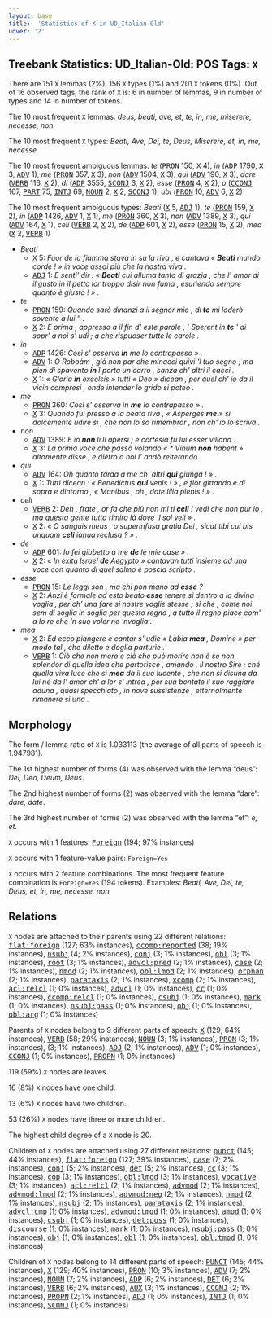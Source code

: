 ```yaml
---
layout: base
title:  'Statistics of X in UD_Italian-Old'
udver: '2'
---
```


## Treebank Statistics: UD_Italian-Old: POS Tags: `X`

There are 151 `X` lemmas (2%), 156 `X` types (1%) and 201 `X` tokens (0%).
Out of 16 observed tags, the rank of `X` is: 6 in number of lemmas, 9 in number of types and 14 in number of tokens.

The 10 most frequent `X` lemmas: <em>deus, beati, ave, et, te, in, me, miserere, necesse, non</em>

The 10 most frequent `X` types:  <em>Beati, Ave, Dei, te, Deus, Miserere, et, in, me, necesse</em>

The 10 most frequent ambiguous lemmas: <em>te</em> (<tt><a href="it_old-pos-PRON.html">PRON</a></tt> 150, <tt><a href="it_old-pos-X.html">X</a></tt> 4), <em>in</em> (<tt><a href="it_old-pos-ADP.html">ADP</a></tt> 1790, <tt><a href="it_old-pos-X.html">X</a></tt> 3, <tt><a href="it_old-pos-ADV.html">ADV</a></tt> 1), <em>me</em> (<tt><a href="it_old-pos-PRON.html">PRON</a></tt> 357, <tt><a href="it_old-pos-X.html">X</a></tt> 3), <em>non</em> (<tt><a href="it_old-pos-ADV.html">ADV</a></tt> 1504, <tt><a href="it_old-pos-X.html">X</a></tt> 3), <em>qui</em> (<tt><a href="it_old-pos-ADV.html">ADV</a></tt> 190, <tt><a href="it_old-pos-X.html">X</a></tt> 3), <em>dare</em> (<tt><a href="it_old-pos-VERB.html">VERB</a></tt> 116, <tt><a href="it_old-pos-X.html">X</a></tt> 2), <em>di</em> (<tt><a href="it_old-pos-ADP.html">ADP</a></tt> 3555, <tt><a href="it_old-pos-SCONJ.html">SCONJ</a></tt> 3, <tt><a href="it_old-pos-X.html">X</a></tt> 2), <em>esse</em> (<tt><a href="it_old-pos-PRON.html">PRON</a></tt> 4, <tt><a href="it_old-pos-X.html">X</a></tt> 2), <em>o</em> (<tt><a href="it_old-pos-CCONJ.html">CCONJ</a></tt> 167, <tt><a href="it_old-pos-PART.html">PART</a></tt> 75, <tt><a href="it_old-pos-INTJ.html">INTJ</a></tt> 69, <tt><a href="it_old-pos-NOUN.html">NOUN</a></tt> 2, <tt><a href="it_old-pos-X.html">X</a></tt> 2, <tt><a href="it_old-pos-SCONJ.html">SCONJ</a></tt> 1), <em>ubi</em> (<tt><a href="it_old-pos-PRON.html">PRON</a></tt> 10, <tt><a href="it_old-pos-ADV.html">ADV</a></tt> 6, <tt><a href="it_old-pos-X.html">X</a></tt> 2)

The 10 most frequent ambiguous types:  <em>Beati</em> (<tt><a href="it_old-pos-X.html">X</a></tt> 5, <tt><a href="it_old-pos-ADJ.html">ADJ</a></tt> 1), <em>te</em> (<tt><a href="it_old-pos-PRON.html">PRON</a></tt> 159, <tt><a href="it_old-pos-X.html">X</a></tt> 2), <em>in</em> (<tt><a href="it_old-pos-ADP.html">ADP</a></tt> 1426, <tt><a href="it_old-pos-ADV.html">ADV</a></tt> 1, <tt><a href="it_old-pos-X.html">X</a></tt> 1), <em>me</em> (<tt><a href="it_old-pos-PRON.html">PRON</a></tt> 360, <tt><a href="it_old-pos-X.html">X</a></tt> 3), <em>non</em> (<tt><a href="it_old-pos-ADV.html">ADV</a></tt> 1389, <tt><a href="it_old-pos-X.html">X</a></tt> 3), <em>qui</em> (<tt><a href="it_old-pos-ADV.html">ADV</a></tt> 164, <tt><a href="it_old-pos-X.html">X</a></tt> 1), <em>celi</em> (<tt><a href="it_old-pos-VERB.html">VERB</a></tt> 2, <tt><a href="it_old-pos-X.html">X</a></tt> 2), <em>de</em> (<tt><a href="it_old-pos-ADP.html">ADP</a></tt> 601, <tt><a href="it_old-pos-X.html">X</a></tt> 2), <em>esse</em> (<tt><a href="it_old-pos-PRON.html">PRON</a></tt> 15, <tt><a href="it_old-pos-X.html">X</a></tt> 2), <em>mea</em> (<tt><a href="it_old-pos-X.html">X</a></tt> 2, <tt><a href="it_old-pos-VERB.html">VERB</a></tt> 1)


* <em>Beati</em>
  * <tt><a href="it_old-pos-X.html">X</a></tt> 5: <em>Fuor de la fiamma stava in su la riva , e cantava « <b>Beati</b> mundo corde ! » in voce assai più che la nostra viva .</em>
  * <tt><a href="it_old-pos-ADJ.html">ADJ</a></tt> 1: <em>E senti' dir : « <b>Beati</b> cui alluma tanto di grazia , che l' amor di il gusto in il petto lor troppo disir non fuma , esuriendo sempre quanto è giusto ! » .</em>
* <em>te</em>
  * <tt><a href="it_old-pos-PRON.html">PRON</a></tt> 159: <em>Quando sarò dinanzi a il segnor mio , di <b>te</b> mi loderò sovente a lui ” .</em>
  * <tt><a href="it_old-pos-X.html">X</a></tt> 2: <em>E prima , appresso a il fin d' este parole , ' Sperent in <b>te</b> ' di sopr' a noi s' udì ; a che rispuoser tutte le carole .</em>
* <em>in</em>
  * <tt><a href="it_old-pos-ADP.html">ADP</a></tt> 1426: <em>Così s' osserva <b>in</b> me lo contrapasso » .</em>
  * <tt><a href="it_old-pos-ADV.html">ADV</a></tt> 1: <em>O Roboàm , già non par che minacci quivi 'l tuo segno ; ma pien di spavento <b>in</b> l porta un carro , sanza ch' altri il cacci .</em>
  * <tt><a href="it_old-pos-X.html">X</a></tt> 1: <em>« Gloria <b>in</b> excelsis » tutti « Deo » dicean , per quel ch' io da il vicin compresi , onde intender lo grido si poteo .</em>
* <em>me</em>
  * <tt><a href="it_old-pos-PRON.html">PRON</a></tt> 360: <em>Così s' osserva in <b>me</b> lo contrapasso » .</em>
  * <tt><a href="it_old-pos-X.html">X</a></tt> 3: <em>Quando fui presso a la beata riva , « Asperges <b>me</b> » sì dolcemente udire si , che non lo so rimembrar , non ch' io lo scriva .</em>
* <em>non</em>
  * <tt><a href="it_old-pos-ADV.html">ADV</a></tt> 1389: <em>E io <b>non</b> li li apersi ; e cortesia fu lui esser villano .</em>
  * <tt><a href="it_old-pos-X.html">X</a></tt> 3: <em>La prima voce che passò volando « * Vinum <b>non</b> habent » altamente disse , e dietro a noi l' andò reiterando .</em>
* <em>qui</em>
  * <tt><a href="it_old-pos-ADV.html">ADV</a></tt> 164: <em>Oh quanto tarda a me ch' altri <b>qui</b> giunga ! » .</em>
  * <tt><a href="it_old-pos-X.html">X</a></tt> 1: <em>Tutti dicean : « Benedictus <b>qui</b> venis ! » , e fior gittando e di sopra e dintorno , « Manibus , oh , date lilia plenis ! » .</em>
* <em>celi</em>
  * <tt><a href="it_old-pos-VERB.html">VERB</a></tt> 2: <em>Deh , frate , or fa che più non mi ti <b>celi</b> ! vedi che non pur io , ma questa gente tutta rimira là dove 'l sol veli » .</em>
  * <tt><a href="it_old-pos-X.html">X</a></tt> 2: <em>« O sanguis meus , o superinfusa gratia Dei , sicut tibi cui bis unquam <b>celi</b> ianua reclusa ? » .</em>
* <em>de</em>
  * <tt><a href="it_old-pos-ADP.html">ADP</a></tt> 601: <em>Io fei gibbetto a me <b>de</b> le mie case » .</em>
  * <tt><a href="it_old-pos-X.html">X</a></tt> 2: <em>« In exitu Israel <b>de</b> Aegypto » cantavan tutti insieme ad una voce con quanto di quel salmo è poscia scripto .</em>
* <em>esse</em>
  * <tt><a href="it_old-pos-PRON.html">PRON</a></tt> 15: <em>Le leggi son , ma chi pon mano ad <b>esse</b> ?</em>
  * <tt><a href="it_old-pos-X.html">X</a></tt> 2: <em>Anzi è formale ad esto beato <b>esse</b> tenere si dentro a la divina voglia , per ch' una fare si nostre voglie stesse ; sì che , come noi sem di soglia in soglia per questo regno , a tutto il regno piace com' a lo re che 'n suo voler ne 'nvoglia .</em>
* <em>mea</em>
  * <tt><a href="it_old-pos-X.html">X</a></tt> 2: <em>Ed ecco piangere e cantar s' udìe « Labia <b>mea</b> , Domine » per modo tal , che diletto e doglia parturìe .</em>
  * <tt><a href="it_old-pos-VERB.html">VERB</a></tt> 1: <em>Ciò che non more e ciò che può morire non è se non splendor di quella idea che partorisce , amando , il nostro Sire ; ché quella viva luce che sì <b>mea</b> da il suo lucente , che non si disuna da lui né da l' amor ch' a lor s' intrea , per sua bontate il suo raggiare aduna , quasi specchiato , in nove sussistenze , etternalmente rimanere si una .</em>

## Morphology

The form / lemma ratio of `X` is 1.033113 (the average of all parts of speech is 1.947981).

The 1st highest number of forms (4) was observed with the lemma “deus”: <em>Dei, Deo, Deum, Deus</em>.

The 2nd highest number of forms (2) was observed with the lemma “dare”: <em>dare, date</em>.

The 3rd highest number of forms (2) was observed with the lemma “et”: <em>e, et</em>.

`X` occurs with 1 features: <tt><a href="it_old-feat-Foreign.html">Foreign</a></tt> (194; 97% instances)

`X` occurs with 1 feature-value pairs: `Foreign=Yes`

`X` occurs with 2 feature combinations.
The most frequent feature combination is `Foreign=Yes` (194 tokens).
Examples: <em>Beati, Ave, Dei, te, Deus, et, in, me, necesse, non</em>


## Relations

`X` nodes are attached to their parents using 22 different relations: <tt><a href="it_old-dep-flat-foreign.html">flat:foreign</a></tt> (127; 63% instances), <tt><a href="it_old-dep-ccomp-reported.html">ccomp:reported</a></tt> (38; 19% instances), <tt><a href="it_old-dep-nsubj.html">nsubj</a></tt> (4; 2% instances), <tt><a href="it_old-dep-conj.html">conj</a></tt> (3; 1% instances), <tt><a href="it_old-dep-obl.html">obl</a></tt> (3; 1% instances), <tt><a href="it_old-dep-root.html">root</a></tt> (3; 1% instances), <tt><a href="it_old-dep-advcl-pred.html">advcl:pred</a></tt> (2; 1% instances), <tt><a href="it_old-dep-case.html">case</a></tt> (2; 1% instances), <tt><a href="it_old-dep-nmod.html">nmod</a></tt> (2; 1% instances), <tt><a href="it_old-dep-obl-lmod.html">obl:lmod</a></tt> (2; 1% instances), <tt><a href="it_old-dep-orphan.html">orphan</a></tt> (2; 1% instances), <tt><a href="it_old-dep-parataxis.html">parataxis</a></tt> (2; 1% instances), <tt><a href="it_old-dep-xcomp.html">xcomp</a></tt> (2; 1% instances), <tt><a href="it_old-dep-acl-relcl.html">acl:relcl</a></tt> (1; 0% instances), <tt><a href="it_old-dep-advcl.html">advcl</a></tt> (1; 0% instances), <tt><a href="it_old-dep-cc.html">cc</a></tt> (1; 0% instances), <tt><a href="it_old-dep-ccomp-relcl.html">ccomp:relcl</a></tt> (1; 0% instances), <tt><a href="it_old-dep-csubj.html">csubj</a></tt> (1; 0% instances), <tt><a href="it_old-dep-mark.html">mark</a></tt> (1; 0% instances), <tt><a href="it_old-dep-nsubj-pass.html">nsubj:pass</a></tt> (1; 0% instances), <tt><a href="it_old-dep-obj.html">obj</a></tt> (1; 0% instances), <tt><a href="it_old-dep-obl-arg.html">obl:arg</a></tt> (1; 0% instances)

Parents of `X` nodes belong to 9 different parts of speech: <tt><a href="it_old-pos-X.html">X</a></tt> (129; 64% instances), <tt><a href="it_old-pos-VERB.html">VERB</a></tt> (58; 29% instances), <tt><a href="it_old-pos-NOUN.html">NOUN</a></tt> (3; 1% instances), <tt><a href="it_old-pos-PRON.html">PRON</a></tt> (3; 1% instances),  (3; 1% instances), <tt><a href="it_old-pos-ADJ.html">ADJ</a></tt> (2; 1% instances), <tt><a href="it_old-pos-ADV.html">ADV</a></tt> (1; 0% instances), <tt><a href="it_old-pos-CCONJ.html">CCONJ</a></tt> (1; 0% instances), <tt><a href="it_old-pos-PROPN.html">PROPN</a></tt> (1; 0% instances)

119 (59%) `X` nodes are leaves.

16 (8%) `X` nodes have one child.

13 (6%) `X` nodes have two children.

53 (26%) `X` nodes have three or more children.

The highest child degree of a `X` node is 20.

Children of `X` nodes are attached using 27 different relations: <tt><a href="it_old-dep-punct.html">punct</a></tt> (145; 44% instances), <tt><a href="it_old-dep-flat-foreign.html">flat:foreign</a></tt> (127; 39% instances), <tt><a href="it_old-dep-case.html">case</a></tt> (7; 2% instances), <tt><a href="it_old-dep-conj.html">conj</a></tt> (5; 2% instances), <tt><a href="it_old-dep-det.html">det</a></tt> (5; 2% instances), <tt><a href="it_old-dep-cc.html">cc</a></tt> (3; 1% instances), <tt><a href="it_old-dep-cop.html">cop</a></tt> (3; 1% instances), <tt><a href="it_old-dep-obl-lmod.html">obl:lmod</a></tt> (3; 1% instances), <tt><a href="it_old-dep-vocative.html">vocative</a></tt> (3; 1% instances), <tt><a href="it_old-dep-acl-relcl.html">acl:relcl</a></tt> (2; 1% instances), <tt><a href="it_old-dep-advmod.html">advmod</a></tt> (2; 1% instances), <tt><a href="it_old-dep-advmod-lmod.html">advmod:lmod</a></tt> (2; 1% instances), <tt><a href="it_old-dep-advmod-neg.html">advmod:neg</a></tt> (2; 1% instances), <tt><a href="it_old-dep-nmod.html">nmod</a></tt> (2; 1% instances), <tt><a href="it_old-dep-nsubj.html">nsubj</a></tt> (2; 1% instances), <tt><a href="it_old-dep-parataxis.html">parataxis</a></tt> (2; 1% instances), <tt><a href="it_old-dep-advcl-cmp.html">advcl:cmp</a></tt> (1; 0% instances), <tt><a href="it_old-dep-advmod-tmod.html">advmod:tmod</a></tt> (1; 0% instances), <tt><a href="it_old-dep-amod.html">amod</a></tt> (1; 0% instances), <tt><a href="it_old-dep-csubj.html">csubj</a></tt> (1; 0% instances), <tt><a href="it_old-dep-det-poss.html">det:poss</a></tt> (1; 0% instances), <tt><a href="it_old-dep-discourse.html">discourse</a></tt> (1; 0% instances), <tt><a href="it_old-dep-mark.html">mark</a></tt> (1; 0% instances), <tt><a href="it_old-dep-nsubj-pass.html">nsubj:pass</a></tt> (1; 0% instances), <tt><a href="it_old-dep-obj.html">obj</a></tt> (1; 0% instances), <tt><a href="it_old-dep-obl.html">obl</a></tt> (1; 0% instances), <tt><a href="it_old-dep-obl-tmod.html">obl:tmod</a></tt> (1; 0% instances)

Children of `X` nodes belong to 14 different parts of speech: <tt><a href="it_old-pos-PUNCT.html">PUNCT</a></tt> (145; 44% instances), <tt><a href="it_old-pos-X.html">X</a></tt> (129; 40% instances), <tt><a href="it_old-pos-PRON.html">PRON</a></tt> (10; 3% instances), <tt><a href="it_old-pos-ADV.html">ADV</a></tt> (7; 2% instances), <tt><a href="it_old-pos-NOUN.html">NOUN</a></tt> (7; 2% instances), <tt><a href="it_old-pos-ADP.html">ADP</a></tt> (6; 2% instances), <tt><a href="it_old-pos-DET.html">DET</a></tt> (6; 2% instances), <tt><a href="it_old-pos-VERB.html">VERB</a></tt> (6; 2% instances), <tt><a href="it_old-pos-AUX.html">AUX</a></tt> (3; 1% instances), <tt><a href="it_old-pos-CCONJ.html">CCONJ</a></tt> (2; 1% instances), <tt><a href="it_old-pos-PROPN.html">PROPN</a></tt> (2; 1% instances), <tt><a href="it_old-pos-ADJ.html">ADJ</a></tt> (1; 0% instances), <tt><a href="it_old-pos-INTJ.html">INTJ</a></tt> (1; 0% instances), <tt><a href="it_old-pos-SCONJ.html">SCONJ</a></tt> (1; 0% instances)

